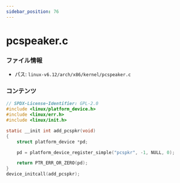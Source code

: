 ```yaml
---
sidebar_position: 76
---
```

# pcspeaker.c

### ファイル情報

- パス: `linux-v6.12/arch/x86/kernel/pcspeaker.c`

### コンテンツ

```c
// SPDX-License-Identifier: GPL-2.0
#include <linux/platform_device.h>
#include <linux/err.h>
#include <linux/init.h>

static __init int add_pcspkr(void)
{
	struct platform_device *pd;

	pd = platform_device_register_simple("pcspkr", -1, NULL, 0);

	return PTR_ERR_OR_ZERO(pd);
}
device_initcall(add_pcspkr);

```
